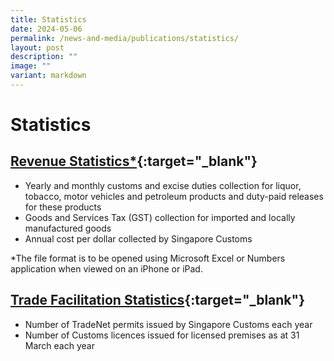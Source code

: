 ```yaml
---
title: Statistics
date: 2024-05-06
permalink: /news-and-media/publications/statistics/
layout: post
description: ""
image: ""
variant: markdown
---
```

# Statistics

## [Revenue Statistics*](https://go.gov.sg/revenuestats-feb24){:target="_blank"} 

-   Yearly and monthly customs and excise duties collection for liquor, tobacco, motor vehicles and petroleum products and duty-paid releases for these products
-   Goods and Services Tax (GST) collection for imported and locally manufactured goods
-   Annual cost per dollar collected by Singapore Customs

*The file format is to be opened using Microsoft Excel or Numbers application when viewed on an iPhone or iPad.

## [Trade Facilitation Statistics](/files/news-and-media/tradefacilitationstatsfy18fy22.pdf){:target="_blank"} 

-   Number of TradeNet permits issued by Singapore Customs each year
-   Number of Customs licences issued for licensed premises as at 31 March each year